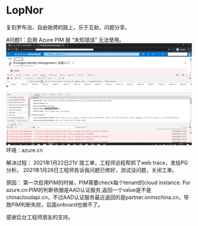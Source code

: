 # LopNor
复刻罗布泊，自由驰骋的路上，乐于互助，问题分享。

#问题1：启用 Azure PIM 报 “未知错误” 无法使用。
![hippo](./debugAzure21V-PIM未知错误.JPG)
环境：azure.cn

解决过程：
2021年1月22日21V 提工单，工程师远程帮抓了web trace，发给PG分析。
2021年1月28日工程师告诉我问题已修好，测试没问题，关闭工单。

原因：
第一次启用PIM的时候，PIM需要check每个tenant的cloud instance.
For azure.cn:PIM的判断依据是AAD认证服务,返回一个value是不是chinacloudapi.cn，不过AAD认证服务最近返回的是partner.onmschina.cn，导致PIM判断失败，后面onboard也做不了。

感谢后台工程师朋友的支持。
